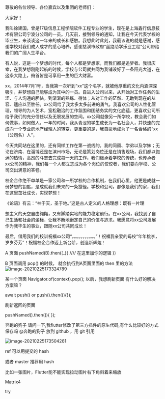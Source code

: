 尊敬的各位领导、各位嘉宾以及集团的老师们：

大家好！

我叫徐建国，曾是17级信息工程学院软件工程专业的学生，现在是上海鑫行信息技术有限公司宁波分公司的一员。几天前，接到领导的通知，让我在今天代表学校的毕业生，来谈谈这一年来的成长和感触。我想此时此刻，我最该说的就是感谢，感谢学校对我们成人成才的悉心培养，感谢慈溪市政府“丝路助学乐业工程”公司带给我们的广阔人生平台。

有人说，这是一个梦想的时代，每个人都是梦想家，而我们都是追梦者。我很庆幸，在我梦想刚刚起航的时候，学校与公司就共同为我铺设好了一条阳光大道，在这条大路上，俯首皆是可享用一生的巨大财富。

xx，2014年7月1号，当我第一次听到“xx”这个名字，就被他厚重的文化内涵深深吸引，并梦想自己能够成为其中的一员。自进入公司以来，从开始对工作任务的生涩、与人沟通的胆怯，到渐渐的熟练、得体；从对工作的茫然、无助到现在的从容、适应以至胜任。xx公司给了我太多太多前进的勇气。我喜欢公司的人性化管理，领导的为人艺术，宽松融洽的工作氛围和团结务实的文化底蕴，更喜欢公司所给予我们的充分信任以及无限发展的空间。xx公司就像另一所学校，教会我们如何做事，如何做人。一年的时间，我从青涩的学生成长为一名社会人，并快速的完成向一个专业房地产经理人的转变，更重要的是，我自豪地成为了一名合格的“xx（公司名）人”。

今天共同站在这里的，还有同样工作在第一战线的，我的同窗、学弟以及学妹；无论在济南、在淄博还是在滨州市场，无论是策划岗位还是在销售现场，我们都以饱满的热情，高昂的斗志去完成每一天的工作，我们继承着学校的传统，也传承者xx公司的精神，我们每一个人都立志成为各个岗位的佼佼者，我们要向学校、公司交出满意的答卷。

校企合作绝不单单是一家公司和一所学校的合作机制，在我们心里，他更是成就一份梦想的钥匙，是成就我们未来的一条捷径。学校和公司，都像是我们的家，我们在这里茁壮成长，实现梦想！

《论语》有云：“神于天，圣于地。”这是古人定义的人格理想：既有一片理

想主义的天空自由翱翔，又有脚踏实地的能力稳定前行。在xx公司，我找到了自己生活和社会的坐标，让我不断地衡定自己的价值与追求。我愿意将xx公司发展作为我毕生的事业，跟随xx公司共同成长！

最后，借用我们的校训祝福xx公司“。。。。。。。。。。。”！祝福我亲爱的母校“年年桃李，岁岁芬芳”！祝福校企合作迈上新台阶，创造新辉煌！





A 页面 pushNamed(B).then((_){
//// 在这里加你的逻辑
})

B 页面调用 pop() 的时候， 就会执行到A页面里面的 then 里的方法![image-20210225173324789](https://luckly007.oss-cn-beijing.aliyuncs.com/images/20210225173324.png)

某一个页面 Navigator.of(context).pop(); 以后，我想刷新页面 有什么好的解决方案嘛？

await push() or push().then((){});

刷新返回的页面



pushNamed().then((){
});





奔跑的狗子   请问一下,我flutter修改了第三方插件的原生代码,有什么比较好的方式保存吗
@奔跑的狗子 放到 github ，用 git 引用

![image-20210225173504261](https://luckly007.oss-cn-beijing.aliyuncs.com/images/20210225173504.png)

ref 可以用提交的 hash


或者 master 推荐用 hash

比如一张图片，Flutter能不能实现拉动图片右下角斜着来缩放


Matrix4

try